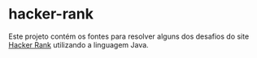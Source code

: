 # hacker-rank
Este projeto contém os fontes para resolver alguns dos desafios do site [Hacker Rank](http://www.hackerrank.com) utilizando a linguagem Java.
